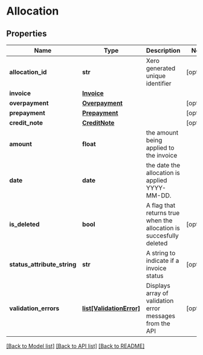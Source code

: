 # Allocation

## Properties
Name | Type | Description | Notes
------------ | ------------- | ------------- | -------------
**allocation_id** | **str** | Xero generated unique identifier | [optional] 
**invoice** | [**Invoice**](Invoice.md) |  | 
**overpayment** | [**Overpayment**](Overpayment.md) |  | [optional] 
**prepayment** | [**Prepayment**](Prepayment.md) |  | [optional] 
**credit_note** | [**CreditNote**](CreditNote.md) |  | [optional] 
**amount** | **float** | the amount being applied to the invoice | 
**date** | **date** | the date the allocation is applied YYYY-MM-DD. | 
**is_deleted** | **bool** | A flag that returns true when the allocation is succesfully deleted | [optional] 
**status_attribute_string** | **str** | A string to indicate if a invoice status | [optional] 
**validation_errors** | [**list[ValidationError]**](ValidationError.md) | Displays array of validation error messages from the API | [optional] 

[[Back to Model list]](../README.md#documentation-for-models) [[Back to API list]](../README.md#documentation-for-api-endpoints) [[Back to README]](../README.md)



